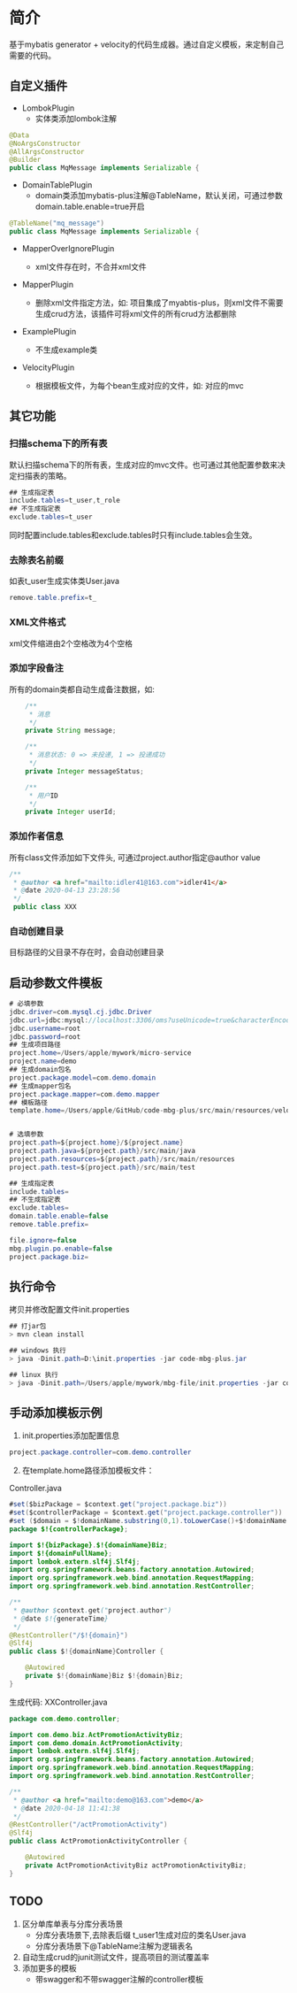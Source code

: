 # 简介

基于mybatis generator + velocity的代码生成器。通过自定义模板，来定制自己需要的代码。

## 自定义插件

- LombokPlugin
	- 实体类添加lombok注解

```java
@Data
@NoArgsConstructor
@AllArgsConstructor
@Builder
public class MqMessage implements Serializable {
```
- DomainTablePlugin
	- domain类添加mybatis-plus注解@TableName，默认关闭，可通过参数domain.table.enable=true开启

```java
@TableName("mq_message")
public class MqMessage implements Serializable {
```

- MapperOverIgnorePlugin
	- xml文件存在时，不合并xml文件
- MapperPlugin
	- 删除xml文件指定方法，如: 项目集成了myabtis-plus，则xml文件不需要生成crud方法，该插件可将xml文件的所有crud方法都删除

- ExamplePlugin
	- 不生成example类 
- VelocityPlugin
	- 根据模板文件，为每个bean生成对应的文件，如: 对应的mvc

## 其它功能

### 扫描schema下的所有表

默认扫描schema下的所有表，生成对应的mvc文件。也可通过其他配置参数来决定扫描表的策略。

```java
## 生成指定表
include.tables=t_user,t_role
## 不生成指定表
exclude.tables=t_user
```
同时配置include.tables和exclude.tables时只有include.tables会生效。

### 去除表名前缀

如表t_user生成实体类User.java

```java
remove.table.prefix=t_
```

### XML文件格式

xml文件缩进由2个空格改为4个空格

### 添加字段备注

所有的domain类都自动生成备注数据，如: 

```java
    /**
     * 消息
     */
    private String message;

    /**
     * 消息状态: 0 => 未投递, 1 => 投递成功
     */
    private Integer messageStatus;

    /**
     * 用户ID
     */
    private Integer userId;
```

### 添加作者信息

所有class文件添加如下文件头, 可通过project.author指定@author value

```java
/**
 * @author <a href="mailto:idler41@163.com">idler41</a>
 * @date 2020-04-13 23:28:56
 */
 public class XXX

```

### 自动创建目录

目标路径的父目录不存在时，会自动创建目录

## 启动参数文件模板

```java
# 必填参数
jdbc.driver=com.mysql.cj.jdbc.Driver
jdbc.url=jdbc:mysql://localhost:3306/oms?useUnicode=true&characterEncoding=UTF-8
jdbc.username=root
jdbc.password=root
## 生成项目路径
project.home=/Users/apple/mywork/micro-service
project.name=demo
## 生成domain包名
project.package.model=com.demo.domain
## 生成mapper包名
project.package.mapper=com.demo.mapper
## 模板路径
template.home=/Users/apple/GitHub/code-mbg-plus/src/main/resources/velocity


# 选填参数
project.path=${project.home}/${project.name}
project.path.java=${project.path}/src/main/java
project.path.resources=${project.path}/src/main/resources
project.path.test=${project.path}/src/main/test

## 生成指定表
include.tables=
## 不生成指定表
exclude.tables=
domain.table.enable=false
remove.table.prefix=

file.ignore=false
mbg.plugin.po.enable=false
project.package.biz=
```

## 执行命令

拷贝并修改配置文件init.properties

```java
## 打jar包
> mvn clean install

## windows 执行
> java -Dinit.path=D:\init.properties -jar code-mbg-plus.jar

## linux 执行
> java -Dinit.path=/Users/apple/mywork/mbg-file/init.properties -jar code-mbg-plus.jar
```

## 手动添加模板示例

1. init.properties添加配置信息

```java
project.package.controller=com.demo.controller
```

2. 在template.home路径添加模板文件：

Controller.java

```java
#set($bizPackage = $context.get("project.package.biz"))
#set($controllerPackage = $context.get("project.package.controller"))
#set ($domain = $!domainName.substring(0,1).toLowerCase()+$!domainName.substring(1))
package $!{controllerPackage};

import $!{bizPackage}.$!{domainName}Biz;
import $!{domainFullName};
import lombok.extern.slf4j.Slf4j;
import org.springframework.beans.factory.annotation.Autowired;
import org.springframework.web.bind.annotation.RequestMapping;
import org.springframework.web.bind.annotation.RestController;

/**
 * @author $context.get("project.author")
 * @date $!{generateTime}
 */
@RestController("/$!{domain}")
@Slf4j
public class $!{domainName}Controller {

    @Autowired
    private $!{domainName}Biz $!{domain}Biz;
}
```

生成代码: XXController.java

```java
package com.demo.controller;

import com.demo.biz.ActPromotionActivityBiz;
import com.demo.domain.ActPromotionActivity;
import lombok.extern.slf4j.Slf4j;
import org.springframework.beans.factory.annotation.Autowired;
import org.springframework.web.bind.annotation.RequestMapping;
import org.springframework.web.bind.annotation.RestController;

/**
 * @author <a href="mailto:demo@163.com">demo</a>
 * @date 2020-04-18 11:41:38
 */
@RestController("/actPromotionActivity")
@Slf4j
public class ActPromotionActivityController {

    @Autowired
    private ActPromotionActivityBiz actPromotionActivityBiz;
}
```


## TODO

1. 区分单库单表与分库分表场景
	- 分库分表场景下,去除表后缀 t_user1生成对应的类名User.java
	- 分库分表场景下@TableName注解为逻辑表名
2. 自动生成crud的junit测试文件，提高项目的测试覆盖率
3. 添加更多的模板
	- 带swagger和不带swagger注解的controller模板



	 